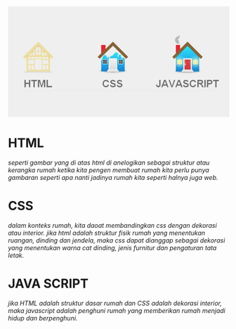 ![alt text](https://github.com/alfazari06/HTML/blob/main/ASET/contoh%20html.jpg?raw=true)

# HTML
*seperti gambar yang di atas html di anelogikan sebagai struktur atau kerangka rumah
ketika kita pengen membuat rumah kita perlu punya gambaran seperti apa nanti jadinya rumah kita seperti halnya juga web.*

# CSS
*dalam konteks rumah, kita daoat membandingkan css dengan dekorasi atau interior. jika html adalah struktur fisik rumah yang menentukan ruangan, dinding dan jendela, maka css dapat dianggap sebagai dekorasi yang menentukan warna cat dinding, jenis  furnitur dan pengaturan tata letak.*

# JAVA SCRIPT
*jika HTML adalah struktur dasar rumah dan CSS adalah dekorasi interior, maka javascript adalah penghuni rumah yang memberikan rumah menjadi hidup dan berpenghuni.*

